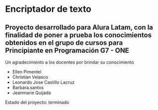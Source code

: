<h1>Encriptador de texto</h1>
<h2>Proyecto desarrollado para Alura Latam, con la finalidad de poner a prueba los conocimientos obtenidos en el grupo de cursos para Principiante en Programación G7 - ONE</h2> 
<p>Un agradecimiento a los docentes por brindar su conocimiento</p> 

- Ellen Pimentel
- Christian Velasco
- Leonardo Jose Castillo Lacruz
- Barbara.santos
- Jeanmarie Quijada

<p>Estado del proyecto: terminado</p> 

